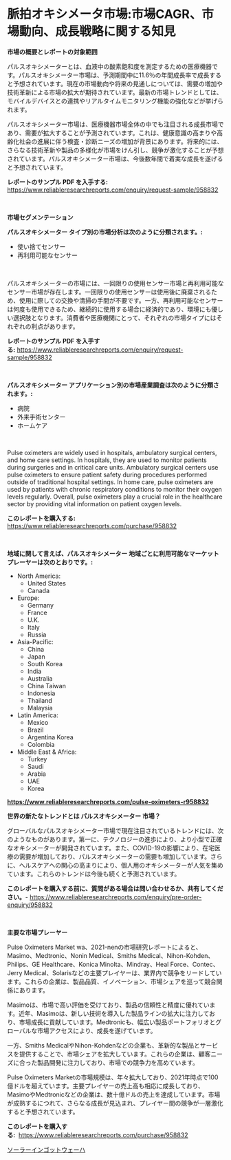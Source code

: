 <p><h1>脈拍オキシメータ市場:市場CAGR、市場動向、成長戦略に関する知見</h1></p><p><strong>市場の概要とレポートの対象範囲</strong></p>
<p><p>パルスオキシメーターとは、血液中の酸素飽和度を測定するための医療機器です。パルスオキシメーター市場は、予測期間中に11.6％の年間成長率で成長すると予想されています。現在の市場動向や将来の見通しについては、需要の増加や技術革新による市場の拡大が期待されています。最新の市場トレンドとしては、モバイルデバイスとの連携やリアルタイムモニタリング機能の強化などが挙げられます。</p><p>パルスオキシメーター市場は、医療機器市場全体の中でも注目される成長市場であり、需要が拡大することが予測されています。これは、健康意識の高まりや高齢化社会の進展に伴う検査・診断ニーズの増加が背景にあります。将来的には、さらなる技術革新や製品の多様化が市場をけん引し、競争が激化することが予想されています。パルスオキシメーター市場は、今後数年間で着実な成長を遂げると予想されています。</p></p>
<p><strong>レポートのサンプル PDF を入手する:</strong> <a href="https://www.reliableresearchreports.com/enquiry/request-sample/958832">https://www.reliableresearchreports.com/enquiry/request-sample/958832</a></p>
<p>&nbsp;</p>
<p><strong>市場セグメンテーション</strong></p>
<p><strong>パルスオキシメーター タイプ別の市場分析は次のように分類されます。:</strong></p>
<p><ul><li>使い捨てセンサー</li><li>再利用可能なセンサー</li></ul></p>
<p>&nbsp;</p>
<p><p>パルスオキシメーターの市場には、一回限りの使用センサー市場と再利用可能なセンサー市場が存在します。一回限りの使用センサーは使用後に廃棄されるため、使用に際しての交換や清掃の手間が不要です。一方、再利用可能なセンサーは何度も使用できるため、継続的に使用する場合に経済的であり、環境にも優しい選択肢となります。消費者や医療機関にとって、それぞれの市場タイプにはそれぞれの利点があります。</p></p>
<p><strong>レポートのサンプル PDF を入手する:</strong>&nbsp;<a href="https://www.reliableresearchreports.com/enquiry/request-sample/958832">https://www.reliableresearchreports.com/enquiry/request-sample/958832</a></p>
<p>&nbsp;</p>
<p><strong> パルスオキシメーター アプリケーション別の市場産業調査は次のように分類されます。:</strong></p>
<p><ul><li>病院</li><li>外来手術センター</li><li>ホームケア</li></ul></p>
<p>&nbsp;</p>
<p><p>Pulse oximeters are widely used in hospitals, ambulatory surgical centers, and home care settings. In hospitals, they are used to monitor patients during surgeries and in critical care units. Ambulatory surgical centers use pulse oximeters to ensure patient safety during procedures performed outside of traditional hospital settings. In home care, pulse oximeters are used by patients with chronic respiratory conditions to monitor their oxygen levels regularly. Overall, pulse oximeters play a crucial role in the healthcare sector by providing vital information on patient oxygen levels.</p></p>
<p><strong>このレポートを購入する:</strong>&nbsp; <a href="https://www.reliableresearchreports.com/purchase/958832">https://www.reliableresearchreports.com/purchase/958832</a></p>
<p>&nbsp;</p>
<p><strong>地域に関して言えば、パルスオキシメーター 地域ごとに利用可能なマーケットプレーヤーは次のとおりです。:</strong></p>
<p><ul>
    <li>
        North America:
        <ul>
            <li>United States</li>
            <li>Canada</li>
        </ul>
    </li>
    <li>
        Europe:
        <ul>
            <li>Germany</li>
            <li>France</li>
            <li>U.K.</li>
            <li>Italy</li>
            <li>Russia</li>
        </ul>
    </li>
    <li>
        Asia-Pacific:
        <ul>
            <li>China</li>
            <li>Japan</li>
            <li>South Korea</li>
            <li>India</li>
            <li>Australia</li>
            <li>China Taiwan</li>
            <li>Indonesia</li>
            <li>Thailand</li>
            <li>Malaysia</li>
        </ul>
    </li>
    <li>
        Latin America:
        <ul>
            <li>Mexico</li>
            <li>Brazil</li>
            <li>Argentina Korea</li>
            <li>Colombia</li>
        </ul>
    </li>
    <li>
        Middle East & Africa:
        <ul>
            <li>Turkey</li>
            <li>Saudi</li>
            <li>Arabia</li>
            <li>UAE</li>
            <li>Korea</li>
        </ul>
    </li>
    </ul></p>
<p><strong><a href="https://www.reliableresearchreports.com/pulse-oximeters-r958832">https://www.reliableresearchreports.com/pulse-oximeters-r958832</a></strong>&nbsp;</p>
<p><strong>世界の新たなトレンドとは パルスオキシメーター 市場？</strong></p>
<p><p>グローバルなパルスオキシメーター市場で現在注目されているトレンドには、次のようなものがあります。第一に、テクノロジーの進歩により、より小型で正確なオキシメーターが開発されています。また、COVID-19の影響により、在宅医療の需要が増加しており、パルスオキシメーターの需要も増加しています。さらに、ヘルスケアへの関心の高まりにより、個人用のオキシメーターが人気を集めています。これらのトレンドは今後も続くと予測されています。</p></p>
<p><strong>このレポートを購入する前に、質問がある場合は問い合わせるか、共有してください。</strong>- <a href="https://www.reliableresearchreports.com/enquiry/pre-order-enquiry/958832">https://www.reliableresearchreports.com/enquiry/pre-order-enquiry/958832</a></p>
<p>&nbsp;</p>
<p><strong>主要な市場プレーヤー</strong></p>
<p><p>Pulse Oximeters Market wa、2021-nenの市場研究レポートによると、Masimo、Medtronic、Nonin Medical、Smiths Medical、Nihon-Kohden、Philips、GE Healthcare、Konica Minolta、Mindray、Heal Force、Contec、Jerry Medical、Solarisなどの主要プレイヤーは、業界内で競争をリードしています。これらの企業は、製品品質、イノベーション、市場シェアを巡って競合関係にあります。 </p><p>Masimoは、市場で高い評価を受けており、製品の信頼性と精度に優れています。近年、Masimoは、新しい技術を導入した製品ラインの拡大に注力しており、市場成長に貢献しています。Medtronicも、幅広い製品ポートフォリオとグローバルな市場アクセスにより、成長を遂げています。</p><p>一方、Smiths MedicalやNihon-Kohdenなどの企業も、革新的な製品とサービスを提供することで、市場シェアを拡大しています。これらの企業は、顧客ニーズに合った製品開発に注力しており、市場での競争力を高めています。</p><p>Pulse Oximeters Marketの市場規模は、年々拡大しており、2021年時点で100億ドルを超えています。主要プレイヤーの売上高も相応に成長しており、MasimoやMedtronicなどの企業は、数十億ドルの売上を達成しています。市場が成熟するにつれて、さらなる成長が見込まれ、プレイヤー間の競争が一層激化すると予想されています。</p></p>
<p><strong>このレポートを購入する:</strong>&nbsp;&nbsp;<a href="https://www.reliableresearchreports.com/purchase/958832">https://www.reliableresearchreports.com/purchase/958832</a></p>
<p><p><a href="https://github.com/Sophiaard2003/Market-Research-Report-List-1/blob/main/439469719594.md">ソーラーインゴットウェーハ</a></p></p>
